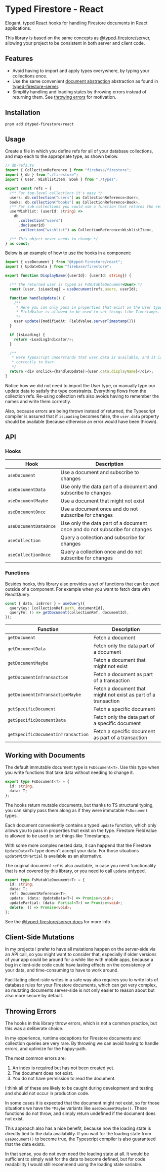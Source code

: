 # Typed Firestore - React

Elegant, typed React hooks for handling Firestore documents in React
applications.

This library is based on the same concepts as
[@typed-firestore/server](https://github.com/0x80/typed-firestore-server),
allowing your project to be consistent in both server and client code.

## Features

- Avoid having to import and apply types everywhere, by typing your collections
  once.
- Use the same convenient [document abstraction](#fsdocument) abstraction as
  found in
  [typed-firestore-server](https://github.com/0x80/typed-firestore-server).
- Simplify handling and loading states by throwing errors instead of returning
  them. See [throwing errors](#throwing-errors) for motivation.

## Installation

`pnpm add @typed-firestore/react`

## Usage

Create a file in which you define refs for all of your database collections, and
map each to the appropriate type, as shown below.

```ts
// db-refs.ts
import { CollectionReference } from "firebase/firestore";
import { db } from "./firestore";
import { User, WishlistItem, Book } from "./types";

export const refs = {
  /** For top-level collections it's easy */
  users: db.collection("users") as CollectionReference<User>,
  books: db.collection("books") as CollectionReference<Book>,
  /** For sub-collections you could use a function that returns the reference. */
  userWishlist: (userId: string) =>
    db
      .collection("users")
      .doc(userId)
      .collection("wishlist") as CollectionReference<WishlistItem>,

  /** This object never needs to change */
} as const;
```

Below is an example of how to use the hooks in a component:

```ts
import { useDocument } from "@typed-firestore/react";
import { UpdateData } from "firebase/firestore";

export function DisplayName({userId}: {userId: string}) {

  /** The returned user is typed as FsMutableDocument<User> */
  const [user, isLoading] = useDocument(refs.users, userId);

  function handleUpdate() {
    /**
     * Here you can only pass in properties that exist on the User type.
     * FieldValue is allowed to be used to set things like Timestamps.
     */
    user.update({modifiedAt: FieldValue.serverTimestamp()})
  }

  if (isLoading) {
    return <LoadingIndicator/>;
  }

  /**
   * Here Typescript understands that user.data is available, and it is typed
   * correctly to User.
   */
  return <div onClick={handleUpdate}>{user.data.displayName}</div>;
}
```

Notice how we did not need to import the User type, or manually type our update
data to satisfy the type constraints. Everything flows from the collection refs.
Re-using collection refs also avoids having to remember the names and write them
correctly.

Also, because errors are being thrown instead of returned, the Typescript
compiler is assured that if `isLoading` becomes false, the `user.data` property
should be available (because otherwise an error would have been thrown).

## API

### Hooks

| Hook                  | Description                                                                |
| --------------------- | -------------------------------------------------------------------------- |
| `useDocument`         | Use a document and subscribe to changes                                    |
| `useDocumentData`     | Use only the data part of a document and subscribe to changes              |
| `useDocumentMaybe`    | Use a document that might not exist                                        |
| `useDocumentOnce`     | Use a document once and do not subscribe for changes                       |
| `useDocumentDataOnce` | Use only the data part of a document once and do not subscribe for changes |
| `useCollection`       | Query a collection and subscribe for changes                               |
| `useCollectionOnce`   | Query a collection once and do not subscribe for changes                   |

### Functions

Besides hooks, this library also provides a set of functions that can be used
outside of a component. For example when you want to fetch data with ReactQuery.

```ts
const { data, isError } = useQuery({
  queryKey: [collectionRef.path, documentId],
  queryFn: () => getDocument(collectionRef, documentId),
});
```

| Function                           | Description                                                    |
| ---------------------------------- | -------------------------------------------------------------- |
| `getDocument`                      | Fetch a document                                               |
| `getDocumentData`                  | Fetch only the data part of a document                         |
| `getDocumentMaybe`                 | Fetch a document that might not exist                          |
| `getDocumentInTransaction`         | Fetch a document as part of a transaction                      |
| `getDocumentInTransactionMaybe`    | Fetch a document that might not exist as part of a transaction |
| `getSpecificDocument`              | Fetch a specific document                                      |
| `getSpecificDocumentData`          | Fetch only the data part of a specific document                |
| `getSpecificDocumentInTransaction` | Fetch a specific document as part of a transaction             |

## Working with Documents

The default immutable document type is `FsDocument<T>`. Use this type when you
write functions that take data without needing to change it.

```ts
export type FsDocument<T> = {
  id: string;
  data: T;
};
```

The hooks return mutable documents, but thanks to TS structural typing, you can
simply pass them along as if they were immutable `FsDocument` types.

Each document conveniently contains a typed `update` function, which only allows
you to pass in properties that exist on the type. Firestore FieldValue is
allowed to be used to set things like Timestamps.

With some more complex nested data, it can happend that the Firestore
`UpdateData<T>` type doesn't accept your data. For those situations
`updateWithPartial` is available as an alternative.

The original document `ref` is also available, in case you need functionality
that is not covered by this library, or you need to call `update` untyped.

```ts
export type FsMutableDocument<T> = {
  id: string;
  data: T;
  ref: DocumentReference<T>;
  update: (data: UpdateData<T>) => Promise<void>;
  updatePartial: (data: Partial<T>) => Promise<void>;
  delete: () => Promise<void>;
};
```

See the
[@typed-firestore/server docs](https://github.com/0x80/typed-firestore-server#document-types)
for more info.

## Client-Side Mutations

In my projects I prefer to have all mutations happen on the server-side via an
API call, so you might want to consider that, especially if older versions of
your app could be around for a while like with mobile apps, because a bug in
client-side code could have lasting effects on the consistency of your data, and
time-consuming to have to work around.

Facilitating client-side writes in a safe way also requires you to write lots of
database rules for your Firestore documents, which can get very complex, so
mutating documents server-side is not only easier to reason about but also more
secure by default.

## Throwing Errors

The hooks in this library throw errors, which is not a common practice, but this
was a deliberate choice.

In my experience, runtime exceptions for Firestore documents and collection
queries are very rare. By throwing we can avoid having to handle errors, and
optimize for the happy-path.

The most common errors are:

1. An index is required but has not been created yet.
2. The document does not exist.
3. You do not have permission to read the document.

I think all of these are likely to be caught during development and testing and
should not occur in production code.

In some cases it is expected that the document might not exist, so for those
situations we have the `*Maybe` variants like `useDocumentMaybe()`. These
functions do not throw, and simply return undefined if the document does not
exist.

This approach also has a nice benefit, because now the loading state is directly
tied to the data availability. If you wait for the loading state from
`useDocument()` to become true, the Typescript compiler is also guaranteed that
the data exists.

In that sense, you do not even need the loading state at all. It would be
sufficient to simply wait for the data to become defined, but for code
readability I would still recommend using the loading state variable.
